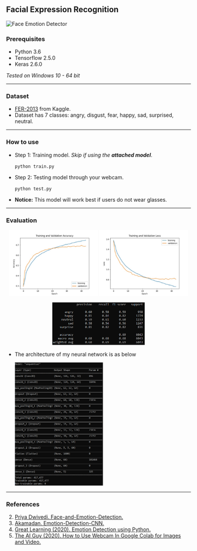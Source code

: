 ## Facial Expression Recognition

![Face Emotion Detector](./figures/demo.gif)

### Prerequisites
* Python 3.6
* Tensorflow 2.5.0
* Keras 2.6.0

*Tested on Windows 10 - 64 bit*

---
### Dataset
* [FER-2013](https://www.kaggle.com/msambare/fer2013) from Kaggle.
* Dataset has 7 classes: angry, disgust, fear, happy, sad, surprised, neutral.

---
### How to use
* Step 1: Training model. *Skip if using the **attached model***.
    ```
    python train.py
    ```
* Step 2: Testing model through your webcam.
    ```
    python test.py
    ```

* **Notice:** This model will work best if users do not wear glasses.

---
### Evaluation

<p align='middle'>
  <img src='./figures/accuracy.jpg' width=48% />
  <img src='./figures/loss.jpg' width=48% /> 
</p>
<p align='middle'><img src='./figures/evaluation.jpg' width=50% /></p>

* The architecture of my neural network is as below

   <img src="figures/cnn-architecture.jpg" width="50%" height="50%">

---
### References
2. [Priya Dwivedi. Face-and-Emotion-Detection.](https://github.com/priya-dwivedi/face_and_emotion_detection/blob/master/src/EmotionDetector_v2.ipynb)
3. [Akamadan. Emotion-Detection-CNN.](https://github.com/akmadan/Emotion_Detection_CNN/blob/main/emotion-classification-cnn-using-keras.ipynb)
4. [Great Learning (2020). Emotion Detection using Python.](https://www.youtube.com/watch?v=m0fWjP3yIEo&ab_channel=GreatLearning)
5. [The AI Guy (2020). How to Use Webcam In Google Colab for Images and Video.](https://www.youtube.com/watch?v=YjWh7QvVH60&ab_channel=TheAIGuy)